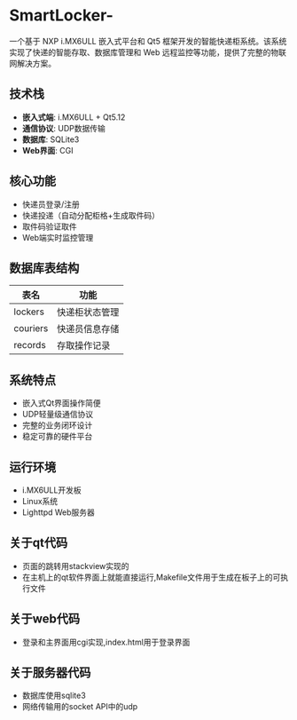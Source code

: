 # SmartLocker-
一个基于 NXP i.MX6ULL 嵌入式平台和 Qt5 框架开发的智能快递柜系统。该系统实现了快递的智能存取、数据库管理和 Web 远程监控等功能，提供了完整的物联网解决方案。

## 技术栈
- **嵌入式端**: i.MX6ULL + Qt5.12
- **通信协议**: UDP数据传输
- **数据库**: SQLite3
- **Web界面**: CGI

## 核心功能
- 快递员登录/注册
- 快递投递（自动分配柜格+生成取件码）
- 取件码验证取件
- Web端实时监控管理

## 数据库表结构
| 表名 | 功能 |
|------|------|
| lockers | 快递柜状态管理 |
| couriers | 快递员信息存储 |
| records | 存取操作记录 |

## 系统特点
- 嵌入式Qt界面操作简便
- UDP轻量级通信协议
- 完整的业务闭环设计
- 稳定可靠的硬件平台

## 运行环境
- i.MX6ULL开发板
- Linux系统
- Lighttpd Web服务器

## 关于qt代码
- 页面的跳转用stackview实现的
- 在主机上的qt软件界面上就能直接运行,Makefile文件用于生成在板子上的可执行文件

## 关于web代码
- 登录和主界面用cgi实现,index.html用于登录界面

## 关于服务器代码
- 数据库使用sqlite3
- 网络传输用的socket API中的udp

